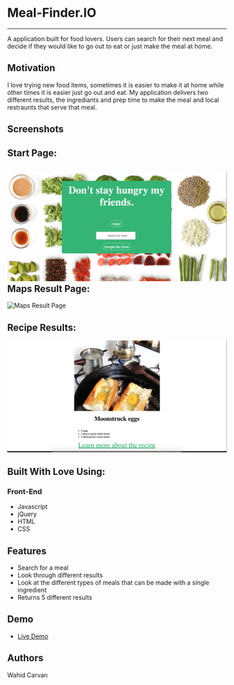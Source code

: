 # Meal-Finder.IO
----

A application built for food lovers. Users can search for their next meal and decide if they would like to go out to eat or just make the meal at home. 

## Motivation

I love trying new food items, sometimes it is easier to make it at home while other times it is easier just go out and eat. My application delivers two different results, the ingrediants and prep time to make the meal and local restraunts that serve that meal.


## Screenshots
Start Page:
----
![Start Page](startPage.png)
Maps Result Page:
----
![Maps Result Page](mapsResults.png)

Recipe Results:
----
![Recipes Result Page](recipeResults.png)


## Built With Love Using:

### Front-End
* Javascript 
* jQuery 
* HTML 
* CSS

## Features

* Search for a meal 
* Look through different results 
* Look at the different types of meals that can be made with a single ingredient 
* Returns 5 different results

## Demo

- [Live Demo](https://wahidc7101.github.io/meal-finder/)

## Authors

Wahid Carvan
